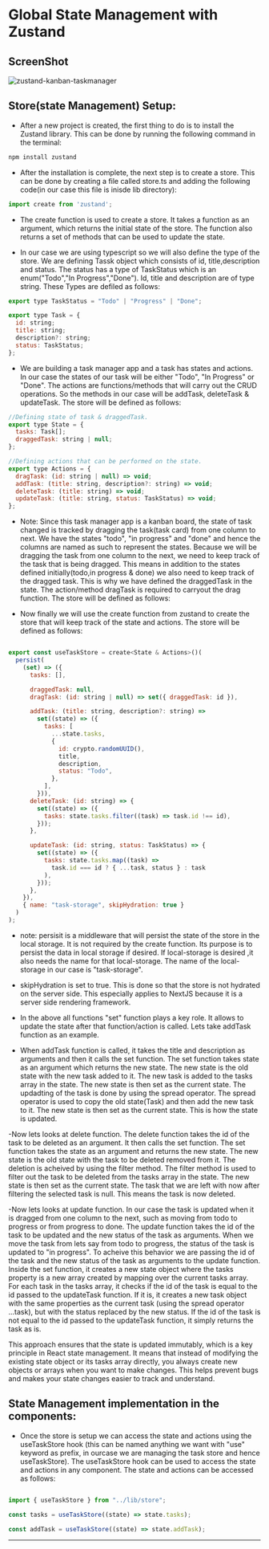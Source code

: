 # Global State Management with Zustand

## ScreenShot
![zustand-kanban-taskmanager](https://github.com/koirpraw/nextjs-zustand-taskmanager/assets/7278348/cc24bef3-fc71-44c1-8633-ca73b387aa8a)

## Store(state Management) Setup:

- After a  new project is created, the first thing to do is to install the Zustand library. This can be done by running the following command in the terminal:

```bash
npm install zustand
```

- After the installation is complete, the next step is to create a store. This can be done by creating a file called store.ts and adding the following code(in our case this file is inisde lib directory):

```javascript
import create from 'zustand';
```

- The create function is used to create a store. It takes a function as an argument, which returns the initial state of the store. The function also returns a set of methods that can be used to update the state.

- In our case we are using typescript so we will also define the type of the store. We are defining Tassk object which consists of id, title,description and status. The status has a type of TaskStatus which is an enum("Todo","In Progress","Done"). Id, title and description are of type string. These Types are defiled as follows:

```javascript
export type TaskStatus = "Todo" | "Progress" | "Done";

export type Task = {
  id: string;
  title: string;
  description?: string;
  status: TaskStatus;
};
```

- We are building a task manager app and a task has states and actions. In our case the states of our task will be either "Todo", "In Progress" or "Done". The actions are functions/methods that will carry out the CRUD operations. So the methods in our case will be addTask, deleteTask & updateTask. The store will be defined as follows:

```javascript 
//Defining state of task & draggedTask.
export type State = {
  tasks: Task[];
  draggedTask: string | null;
};

//Defining actions that can be performed on the state.
export type Actions = {
  dragTask: (id: string | null) => void;
  addTask: (title: string, description?: string) => void;
  deleteTask: (title: string) => void;
  updateTask: (title: string, status: TaskStatus) => void;
};
```
- Note: Since this task manager app is a kanban board, the state of task changed is tracked by dragging the task(task card) from one column to next. We have the states "todo", "in progress" and "done" and hence the columns are named as such to represent the states. Because we will be dragging the task from one column to the next, we need to keep track of the task that is being dragged. This means in addition to the states defined initially(todo,in progress & done) we also need to keep track of the dragged task. This is why we have defined the draggedTask in the state. The action/method dragTask is required to carryout the drag function. The store will be defined as follows:

- Now finally we will use the create function from zustand to create the store that will keep track of the state and actions. The store will be defined as follows:


```javascript

export const useTaskStore = create<State & Actions>()(
  persist(
    (set) => ({
      tasks: [],

      draggedTask: null,
      dragTask: (id: string | null) => set({ draggedTask: id }),

      addTask: (title: string, description?: string) =>
        set((state) => ({
          tasks: [
            ...state.tasks,
            {
              id: crypto.randomUUID(),
              title,
              description,
              status: "Todo",
            },
          ],
        })),
      deleteTask: (id: string) => {
        set((state) => ({
          tasks: state.tasks.filter((task) => task.id !== id),
        }));
      },

      updateTask: (id: string, status: TaskStatus) => {
        set((state) => ({
          tasks: state.tasks.map((task) =>
            task.id === id ? { ...task, status } : task
          ),
        }));
      },
    }),
    { name: "task-storage", skipHydration: true }
  )
);
```

- note: persisit is a middleware that will persist the state of the store in the local storage. It is not required by the create function. Its purpose is to persist the data in local storage if desired. If local-storage is desired ,it also needs the name for that local-storage.  The name of the local-storage in our case is "task-storage".
- skipHydration is set to true. This is done so that the store is not hydrated on the server side. This especially applies to NextJS because it is a server side rendering framework.
  
- In the above all functions "set" function plays a key role. It allows to update the state after that function/action is called. Lets take addTask function as an example. 
  
- When addTask function is called, it takes the title and description as arguments and then it calls the set function. The set function takes state as an argument which returns the new state. The new state is the old state with the new task added to it. The new task is added to the tasks array in the state. The new state is then set as the current state. The updadting of the task is done by using the spread operator. The spread operator is used to copy the old state(Task) and then add the new task to it. The new state is then set as the current state. This is how the state is updated. 

-Now lets looks at delete function. The delete function takes the id of the task to be deleted as an argument. It then calls the set function. The set function takes the state as an argument and returns the new state. The new state is the old state with the task to be deleted removed from it. The deletion is acheived by using the filter method. The filter method is used to filter out the task to be deleted from the tasks array in the state. The new state is then set as the current state. The task that we are left with now after filtering the selected task is null. This means the task is now deleted.

-Now lets looks at update function. In our case the task is updated when it is dragged from one column to the next, such as moving from todo to progress or from progress to done. The update function takes the id of the task to be updated and the new status of the task as arguments. When we move the task from lets say from todo to progress, the status of the task is updated to "in progress". To acheive this behavior we are passing the id of the task and the new status of the task as arguments to the update function. 
Inside the set function, it creates a new state object where the tasks property is a new array created by mapping over the current tasks array. For each task in the tasks array, it checks if the id of the task is equal to the id passed to the updateTask function. If it is, it creates a new task object with the same properties as the current task (using the spread operator ...task), but with the status replaced by the new status. If the id of the task is not equal to the id passed to the updateTask function, it simply returns the task as is.

This approach ensures that the state is updated immutably, which is a key principle in React state management. It means that instead of modifying the existing state object or its tasks array directly, you always create new objects or arrays when you want to make changes. This helps prevent bugs and makes your state changes easier to track and understand.

## State Management implementation in the components:
- Once the store is setup we can access the state and actions using the useTaskStore hook (this can be named anything we want with "use" keyword as prefix, in ourcase we are managing the task store and hence useTaskStore). The useTaskStore hook can be used to access the state and actions in any component. The state and actions can be accessed as follows:

```javascript

import { useTaskStore } from "../lib/store";

const tasks = useTaskStore((state) => state.tasks);

const addTask = useTaskStore((state) => state.addTask);
```

------------------------------------------------------------------------------------------------------------------------------------------------------------------------------------------


